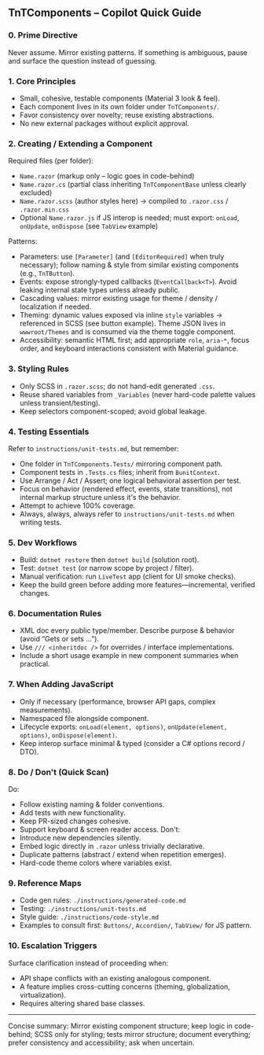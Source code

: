 
## TnTComponents – Copilot Quick Guide

### 0. Prime Directive
Never assume. Mirror existing patterns. If something is ambiguous, pause and surface the question instead of guessing.

### 1. Core Principles
* Small, cohesive, testable components (Material 3 look & feel).
* Each component lives in its own folder under `TnTComponents/`.
* Favor consistency over novelty; reuse existing abstractions.
* No new external packages without explicit approval.

### 2. Creating / Extending a Component
Required files (per folder):
* `Name.razor` (markup only – logic goes in code-behind)
* `Name.razor.cs` (partial class inheriting `TnTComponentBase` unless clearly excluded)
* `Name.razor.scss` (author styles here) → compiled to `.razor.css` / `.razor.min.css`
* Optional `Name.razor.js` if JS interop is needed; must export: `onLoad`, `onUpdate`, `onDispose` (see `TabView` example)

Patterns:
* Parameters: use `[Parameter]` (and `[EditorRequired]` when truly necessary); follow naming & style from similar existing components (e.g., `TnTButton`).
* Events: expose strongly-typed callbacks (`EventCallback<T>`). Avoid leaking internal state types unless already public.
* Cascading values: mirror existing usage for theme / density / localization if needed.
* Theming: dynamic values exposed via inline `style` variables → referenced in SCSS (see button example). Theme JSON lives in `wwwroot/Themes` and is consumed via the theme toggle component.
* Accessibility: semantic HTML first; add appropriate `role`, `aria-*`, focus order, and keyboard interactions consistent with Material guidance.

### 3. Styling Rules
* Only SCSS in `.razor.scss`; do not hand-edit generated `.css`.
* Reuse shared variables from `_Variables` (never hard-code palette values unless transient/testing).
* Keep selectors component-scoped; avoid global leakage.

### 4. Testing Essentials
Refer to `instructions/unit-tests.md`, but remember:
* One folder in `TnTComponents.Tests/` mirroring component path.
* Component tests in `.Tests.cs` files; inherit from `BunitContext`.
* Use Arrange / Act / Assert; one logical behavioral assertion per test.
* Focus on behavior (rendered effect, events, state transitions), not internal markup structure unless it's the behavior.
* Attempt to achieve 100% coverage.
* Always, always, always refer to `instructions/unit-tests.md` when writing tests.

### 5. Dev Workflows
* Build: `dotnet restore` then `dotnet build` (solution root).
* Test: `dotnet test` (or narrow scope by project / filter).
* Manual verification: run `LiveTest` app (client for UI smoke checks).
* Keep the build green before adding more features—incremental, verified changes.

### 6. Documentation Rules
* XML doc every public type/member. Describe purpose & behavior (avoid “Gets or sets ...”).
* Use `/// <inheritdoc />` for overrides / interface implementations.
* Include a short usage example in new component summaries when practical.

### 7. When Adding JavaScript
* Only if necessary (performance, browser API gaps, complex measurements).
* Namespaced file alongside component.
* Lifecycle exports: `onLoad(element, options)`, `onUpdate(element, options)`, `onDispose(element)`.
* Keep interop surface minimal & typed (consider a C# options record / DTO).

### 8. Do / Don't (Quick Scan)
Do:
* Follow existing naming & folder conventions.
* Add tests with new functionality.
* Keep PR-sized changes cohesive.
* Support keyboard & screen reader access.
Don't:
* Introduce new dependencies silently.
* Embed logic directly in `.razor` unless trivially declarative.
* Duplicate patterns (abstract / extend when repetition emerges).
* Hard-code theme colors where variables exist.

### 9. Reference Maps
* Code gen rules: `./instructions/generated-code.md`
* Testing: `./instructions/unit-tests.md`
* Style guide: `./instructions/code-style.md`
* Examples to consult first: `Buttons/`, `Accordion/`, `TabView/` for JS pattern.

### 10. Escalation Triggers
Surface clarification instead of proceeding when:
* API shape conflicts with an existing analogous component.
* A feature implies cross-cutting concerns (theming, globalization, virtualization).
* Requires altering shared base classes.

---
Concise summary: Mirror existing component structure; keep logic in code-behind; SCSS only for styling; tests mirror structure; document everything; prefer consistency and accessibility; ask when uncertain.